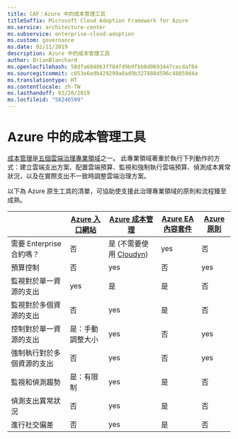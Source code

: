 ```yaml
---
title: CAF：Azure 中的成本管理工具
titleSuffix: Microsoft Cloud Adoption Framework for Azure
ms.service: architecture-center
ms.subservice: enterprise-cloud-adoption
ms.custom: governance
ms.date: 02/11/2019
description: Azure 中的成本管理工具
author: BrianBlanchard
ms.openlocfilehash: 58dfa604863f704fd9b9fbb8d0693447cecdaf84
ms.sourcegitcommit: c053e6edb429299a0ad9b327888d596c48859d4a
ms.translationtype: HT
ms.contentlocale: zh-TW
ms.lasthandoff: 03/20/2019
ms.locfileid: "58246599"
---
```

# <a name="cost-management-tools-in-azure"></a>Azure 中的成本管理工具

[成本管理](overview.md)是[五個雲端治理專業領域](../governance-disciplines.md)之一。 此專業領域著重於執行下列動作的方式：建立雲端支出方案、配置雲端預算、監視和強制執行雲端預算、偵測成本異常狀況，以及在實際支出不一致時調整雲端治理方案。

以下為 Azure 原生工具的清單，可協助使支援此治理專業領域的原則和流程臻至成熟。

|  | [Azure 入口網站](https://azure.microsoft.com/features/azure-portal/)  | [Azure 成本管理](/azure/cost-management/overview-cost-mgt)  | [Azure EA 內容套件](/power-bi/service-connect-to-azure-enterprise)  | [Azure 原則](/azure/governance/policy/overview) |
|---------|---------|---------|---------|---------|
|需要 Enterprise 合約嗎？     | 否         | 是 (不需要使用 [Cloudyn](/azure/cost-management/overview))         | yes         | 否         |
|預算控制     | 否         | yes         | 否         | yes         |
|監視對於單一資源的支出    | yes         | 是         | 是         | 否         |
|監視對於多個資源的支出    | 否         | yes        | 是         | 否         |
|控制對於單一資源的支出     | 是：手動調整大小         | yes         | 否         | yes         |
|強制執行對於多個資源的支出    | 否         | yes         | 否         | yes         |
|監視和偵測趨勢     | 是：有限制         | yes        | 是         | 否         |
|偵測支出異常狀況     | 否         | yes        | 是         | 否        |
|進行社交偏差     | 否        | yes        | 是        | 否        |
